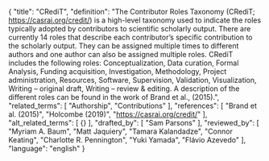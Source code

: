 {
  "title": "CRediT",
  "definition": "The Contributor Roles Taxonomy (CRediT; https://casrai.org/credit/) is a high-level taxonomy used to indicate the roles typically adopted by contributors to scientific scholarly output. There are currently 14 roles that describe each contributor’s specific contribution to the scholarly output. They can be assigned multiple times to different authors and one author can also be assigned multiple roles. CRediT includes the following roles: Conceptualization, Data curation, Formal Analysis, Funding acquisition, Investigation, Methodology, Project administration, Resources, Software, Supervision, Validation, Visualization, Writing – original draft, Writing – review & editing. A description of the different roles can be found in the work of Brand et al., (2015).",
  "related_terms": [
    "Authorship",
    "Contributions"
  ],
  "references": [
    "Brand et al. (2015)",
    "Holcombe (2019)",
    "https://casrai.org/credit/"
  ],
  "alt_related_terms": [
    {}
  ],
  "drafted_by": [
    "Sam Parsons"
  ],
  "reviewed_by": [
    "Myriam A. Baum",
    "Matt Jaquiery",
    "Tamara Kalandadze",
    "Connor Keating",
    "Charlotte R. Pennington",
    "Yuki Yamada",
    "Flávio Azevedo"
  ],
  "language": "english"
}
